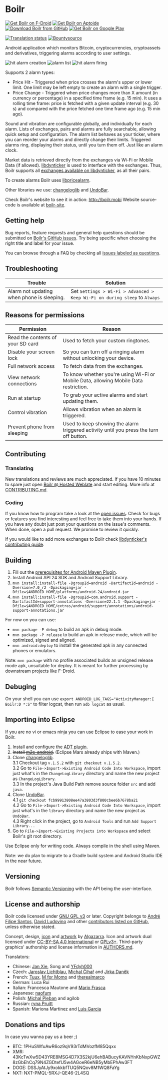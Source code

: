 # Boilr
[![Get Boilr on F-Droid](https://github.com/drpout/boilr/raw/master/src/main/img/store_badges/f-droid.png)](https://f-droid.org/repository/browse/?fdid=mobi.boilr.boilr)  [![Get Boilr on Aptoide](https://github.com/drpout/boilr/raw/master/src/main/img/store_badges/aptoide.png)](http://drpout.store.aptoide.com/app/market/mobi.boilr.boilr/8/18417748/Boilr)  [![Download Boilr from GitHub](https://github.com/drpout/boilr/raw/master/src/main/img/store_badges/github.png)](https://github.com/drpout/boilr/releases)  [![Get Boilr on Google Play](https://github.com/drpout/boilr/raw/master/src/main/img/store_badges/google_play.png)](https://play.google.com/store/apps/details?id=mobi.boilr.boilr)

[![Translation status](https://hosted.weblate.org/widgets/boilr/-/svg-badge.svg)](https://hosted.weblate.org/engage/boilr/?utm_source=widget)  [![Bountysource](https://api.bountysource.com/badge/tracker?tracker_id=6817098)](https://www.bountysource.com/teams/drpout/issues?tracker_ids=6817098)

Android application which monitors Bitcoin, cryptocurrencies, cryptoassets and derivatives, triggering alarms according to user settings.

![hit alarm creation](https://github.com/drpout/boilr/raw/master/src/main/img/screenshots/hit_creation.png) ![alarm list](https://github.com/drpout/boilr/raw/master/src/main/img/screenshots/alarm_list.png) ![hit alarm firing](https://github.com/drpout/boilr/raw/master/src/main/img/screenshots/hit_firing.png)

Supports 2 alarm types:

* Price Hit - Triggered when price crosses the alarm's upper or lower limit. One limit may be left empty to create an alarm with a single trigger.
* Price Change - Triggered when price changes more than X amount (in currency or percentage) in a specified time frame (e.g. 15 min). It uses a rolling time frame: price is fetched with a given update interval (e.g. 30 s) and compared with the price fetched one time frame ago (e.g. 15 min ago).

Sound and vibration are configurable globally, and individually for each alarm. Lists of exchanges, pairs and alarms are fully searchable, allowing quick setup and configuration. The alarm list behaves as your ticker, where you can reorder your alarms and directly change their limits. Triggered alarms ring, displaying their status, until you turn them off. Just like an alarm clock.

Market data is retrieved directly from the exchanges via Wi-Fi or Mobile Data (if allowed). [libdynticker](https://github.com/drpout/libdynticker) is used to interface with the exchanges. Thus, Boilr supports all [exchanges available on libdynticker](https://github.com/drpout/libdynticker/#supported-exchanges), as all their pairs.

To create alarms Boilr uses [libpricealarm](https://github.com/drpout/libpricealarm).

Other libraries we use: [changeloglib](https://github.com/gabrielemariotti/changeloglib) and [UndoBar](https://github.com/soarcn/UndoBar).

Check Boilr's website to see it in action: http://boilr.mobi Website source-code is available at [boilr-site](https://github.com/drpout/boilr-site).

## Getting help
Bug reports, feature requests and general help questions should be submitted on [Boilr's GitHub issues](https://github.com/drpout/boilr/issues). Try being specific when choosing the right title and label for your issue.

You can browse through a FAQ by checking all [issues labeled as questions](https://github.com/drpout/boilr/issues?q=label%3Aquestion).

## Troubleshooting

Trouble | Solution
------- | --------
Alarm not updating when phone is sleeping. | Set `Settings > Wi-Fi > Advanced > Keep Wi-Fi on during sleep` to `Always`

## Reasons for permissions

Permission | Reason
---------- | ------
Read the contents of your SD card | Used to fetch your custom ringtones.
Disable your screen lock | So you can turn off a ringing alarm without unlocking your device.
Full network access | To fetch data from the exchanges.
View network connections | To know whether you're using Wi-Fi or Mobile Data, allowing Mobile Data restriction. 
Run at startup | To grab your active alarms and start updating them. 
Control vibration | Allows vibration when an alarm is triggered. 
Prevent phone from sleeping | Used to keep showing the alarm triggered activity until you press the turn off button.

## Contributing

### Translating
New translations and reviews are much appreciated. If you have 10 minutes to spare just open [Boilr @ Hosted Weblate](https://hosted.weblate.org/projects/boilr/) and start editing. More info at [CONTRIBUTING.md](/CONTRIBUTING.md).

### Coding
If you know how to program take a look at the [open issues](https://github.com/drpout/boilr/issues). Check for bugs or features you find interesting and feel free to take them into your hands. If you have any doubt just post your questions on the issue's comments. When done, open a pull request. We promise to review it quickly.

If you would like to add more exchanges to Boilr check [libdynticker's contributing guide](https://github.com/drpout/libdynticker/blob/master/CONTRIBUTING.md).

## Building
1. Fill out the [prerequisites for Android Maven Plugin](http://simpligility.github.io/android-maven-plugin/index.html#required_setup).
2. Install Android API 24 SDK and Android Support Library. 
3. `mvn install:install-file -DgroupId=android -DartifactId=android -Dversion=7.0_r2 -Dpackaging=jar -Dfile=$ANDROID_HOME/platforms/android-24/android.jar`
4. `mvn install:install-file -DgroupId=com.android.support -DartifactId=support-annotations -Dversion=22.1.1 -Dpackaging=jar -Dfile=$ANDROID_HOME/extras/android/support/annotations/android-support-annotations.jar`

For now on you can use:

* `mvn package -P debug` to build an apk in debug mode.
* `mvn package -P release` to build an apk in release mode, which will be optimized, signed and aligned.
* `mvn android:deploy` to install the generated apk in any connected phones or emulators.

Note: `mvn package` with no profile associated builds an unsigned release mode apk, unsuitable for deploy. It is meant for further processing by downstream projects like F-Droid.

## Debuging
On your shell you can use `export ANDROID_LOG_TAGS="ActivityManager:I Boilr:D *:S"` to filter logcat, then run `adb logcat` as usual.

## Importing into Eclipse
If you are no vi or emacs ninja you can use Eclipse to ease your work in Boilr.

1. Install and configure the [ADT plugin](http://android.magicer.xyz/sdk/installing/installing-adt.html).
2. ~~Install [m2e-android](https://rgladwell.github.io/m2e-android).~~ (Eclipse Mars already ships with Maven.)
3. Clone [changeloglib](https://github.com/gabrielemariotti/changeloglib/).  
3.1 Checkout tag `v.1.5.2` with `git checkout v.1.5.2`.  
3.2 Go to `File->Import->Existing Android Code Into Workspace`, import just what's in the `ChangeLogLibrary` directory and name the new project as `ChangeLogLibrary`.  
3.3  In the project's Java Build Path remove source folder `src` and add `java`.
4. Clone [UndoBar](https://github.com/soarcn/UndoBar).  
4.1  `git checkout fcb99913808ee47a3803d3f800cbee6b7678ba21`  
4.2 Go to `File->Import->Existing Android Code Into Workspace`, import just what's in the `library` directory and name the new project as `UndoBar`.  
4.3 Right click in the project, go to `Android Tools` and run `Add Support Library...`
5. Go to `File->Import->Existing Projects into Workspace` and select Boilr's git root directory.

Use Eclipse only for writing code. Always compile in the shell using Maven.

Note: we do plan to migrate to a Gradle build system and Android Studio IDE in the near future.

## Versioning
Boilr follows [Semantic Versioning](http://semver.org) with the API being the user-interface.

## License and authorship
Boilr code licensed under [GNU GPL v3](/LICENSE) or later. Copyright belongs to [André Filipe Santos](https://github.com/andrefbsantos), [David Ludovino](https://github.com/dllud) and other [contributors listed on GitHub](https://github.com/drpout/boilr/graphs/contributors), unless otherwise stated.

Concept, design, [icon](src/main/img/icons/ic_boilr.ai) and [artwork](src/main/img) by [Algazarra](https://www.behance.net/algazarra). Icon and artwork dual licensed under [CC-BY-SA 4.0 International](https://creativecommons.org/licenses/by-sa/4.0) or [GPLv3+](/LICENSE). Third-party graphics' authorship and license information in [AUTHORS.md](src/main/img/AUTHORS.md).

Translators:

* Chinese: [Jan Xie](https://github.com/janx), Song and [YFdyh000](https://hosted.weblate.org/user/yfdyh000)
* Czech: [Jaroslav Lichtblau](https://github.com/svetlemodry), [Michal Čihař](https://github.com/nijel) and [Jirka Daněk](https://hosted.weblate.org/user/jirkadanek)
* French: [Tuux](http://www.rtnp.org), [M for Momo](http://www.rtnp.org) and [therealmarco](https://hosted.weblate.org/user/therealmarco)
* German: Luca Rui
* Italian: Francesca Mautone and [Mario Frasca](https://hosted.weblate.org/user/mfrasca)
* Japanese: [naofum](https://hosted.weblate.org/user/naofum)
* Polish: [Michal Pleban](https://pl.linkedin.com/in/michalpleban) and agilob
* Russian: [ryna Pruitt](https://hosted.weblate.org/user/irynapruitt)
* Spanish: Mariona Martinez and [Luis Garcia](https://hosted.weblate.org/user/luigars)

## Donations and tips
In case you wanna pay us a beer ;)

* BTC: 1PHuSWfuAwR6oz9qV93rTdMVozfM85Qqxx
* XMR: 43KcTwXw5D43YRE8MSG4D7X3S2kjU6ehBABucyKAVNYnKbNxpGWZ8zGbEhCq79N4ZGDtefU5w4AGoeR6eNB5yMbEPhAw3FT
* DOGE: DSSJyAtJy9xokkbfTUQ5NQov8M1WQ8FaYg
* NXT: NXT-PMQL-5RXJ-QE46-2L4SQ
